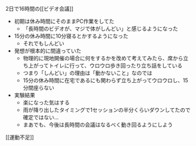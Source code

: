 
2日で16時間の[[ビデオ会議]]
- 初期は休み時間にそのままPC作業をしてた
    - 「長時間のビデオが、マジで体がしんどい」と感じるようになった
- 15分の休み時間に10分寝るとかするようになった
    - それでもしんどい
- 発想が根本的に間違っていた
    - 物理的に現地開催の場合に何をするかを改めて考えてみたら、席から立ち上がってトイレに行って、ウロウロ歩き回ったり立ち話をしている
    - つまり「しんどい」の理由は「動かないこと」なのでは
    - 15分の休み時間に在宅であるにも関わらず立ち上がってウロウロし、15分間座らない
- 実験結果
    - 楽になった気はする
    - 雨が降り出したタイミングで1セッションの半分くらいダウンしてたので確定ではない…
    - まあでも、今後は長時間の会議はなるべく動き回るようにしよう

[[運動不足]]
